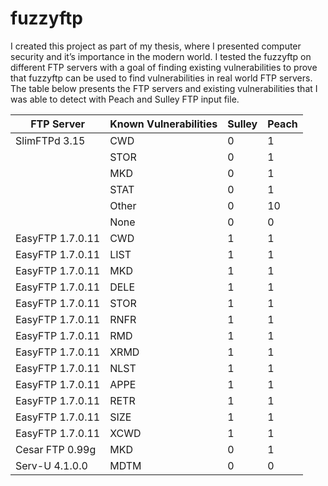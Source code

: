 fuzzyftp
========

I created this project as part of my thesis, where I presented computer security
and it’s importance in the modern world. I tested the fuzzyftp on different FTP
servers with a goal of finding existing vulnerabilities to prove that fuzzyftp can
be used to find vulnerabilities in real world FTP servers. The table below presents
the FTP servers and existing vulnerabilities that I was able to detect with Peach 
and Sulley FTP input file.

| FTP Server       | Known Vulnerabilities | Sulley | Peach |
| ---------------- | --------------------- | ------ | ----- |
| SlimFTPd 3.15    | CWD                   | 0      | 1     |
|                  | STOR                  | 0      | 1     |
|                  | MKD                   | 0      | 1     |
|                  | STAT                  | 0      | 1     |
|                  | Other                 | 0      | 10    |
|                  | None                  | 0      | 0     |
| EasyFTP 1.7.0.11 | CWD                   | 1      | 1     |
| EasyFTP 1.7.0.11 | LIST                  | 1      | 1     |
| EasyFTP 1.7.0.11 | MKD                   | 1      | 1     |
| EasyFTP 1.7.0.11 | DELE                  | 1      | 1     |
| EasyFTP 1.7.0.11 | STOR                  | 1      | 1     |
| EasyFTP 1.7.0.11 | RNFR                  | 1      | 1     |
| EasyFTP 1.7.0.11 | RMD                   | 1      | 1     |
| EasyFTP 1.7.0.11 | XRMD                  | 1      | 1     |
| EasyFTP 1.7.0.11 | NLST                  | 1      | 1     |
| EasyFTP 1.7.0.11 | APPE                  | 1      | 1     |
| EasyFTP 1.7.0.11 | RETR                  | 1      | 1     |
| EasyFTP 1.7.0.11 | SIZE                  | 1      | 1     |
| EasyFTP 1.7.0.11 | XCWD                  | 1      | 1     |
| Cesar FTP 0.99g  | MKD                   | 0      | 1     |
| Serv-U 4.1.0.0   | MDTM                  | 0      | 0     |


